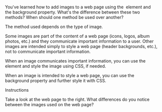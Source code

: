 You've learned how to add images to a web page using the <img> element and the background property. What's the difference between these two methods? When should one method be used over another?

The method used depends on the type of image.

Some images are part of the content of a web page (icons, logos, album photos, etc.) and they communicate important information to a user. Other images are intended simply to style a web page (header backgrounds, etc.), not to communicate important information.

When an image communicates important information, you can use the <img> element and style the image using CSS, if needed.

When an image is intended to style a web page, you can use the background property and further style it with CSS.

Instructions

Take a look at the web page to the right. What differences do you notice between the images used on the web page?
